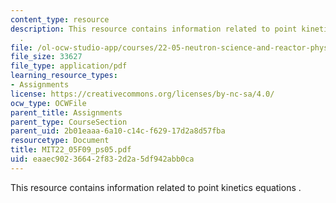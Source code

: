 ```yaml
---
content_type: resource
description: This resource contains information related to point kinetics equations
  .
file: /ol-ocw-studio-app/courses/22-05-neutron-science-and-reactor-physics-fall-2009/eaaec90236642f832d2a5df942abb0ca_MIT22_05F09_ps05.pdf
file_size: 33627
file_type: application/pdf
learning_resource_types:
- Assignments
license: https://creativecommons.org/licenses/by-nc-sa/4.0/
ocw_type: OCWFile
parent_title: Assignments
parent_type: CourseSection
parent_uid: 2b01eaaa-6a10-c14c-f629-17d2a8d57fba
resourcetype: Document
title: MIT22_05F09_ps05.pdf
uid: eaaec902-3664-2f83-2d2a-5df942abb0ca
---
```

This resource contains information related to point kinetics equations .